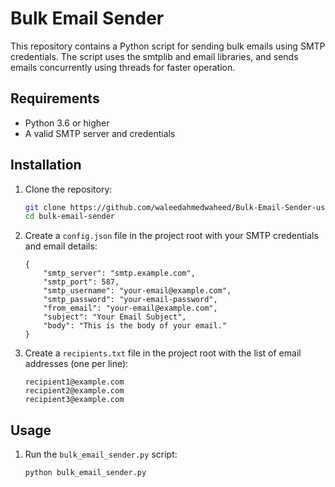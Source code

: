 # Bulk Email Sender

This repository contains a Python script for sending bulk emails using SMTP credentials. The script uses the smtplib and email libraries, and sends emails concurrently using threads for faster operation.

## Requirements

- Python 3.6 or higher
- A valid SMTP server and credentials

## Installation

1. Clone the repository:
    ```bash
    git clone https://github.com/waleedahmedwaheed/Bulk-Email-Sender-using-Threads-in-Python.git
    cd bulk-email-sender
    ```

2. Create a `config.json` file in the project root with your SMTP credentials and email details:

    ```plaintext
    {
		"smtp_server": "smtp.example.com",
		"smtp_port": 587,
		"smtp_username": "your-email@example.com",
		"smtp_password": "your-email-password",
		"from_email": "your-email@example.com",
		"subject": "Your Email Subject",
		"body": "This is the body of your email."
	}
    ```
	
3. Create a `recipients.txt` file in the project root with the list of email addresses (one per line):
	
	```plaintext
	recipient1@example.com
	recipient2@example.com
	recipient3@example.com
	```

## Usage

1. Run the `bulk_email_sender.py` script:
    ```bash
    python bulk_email_sender.py
    ```
